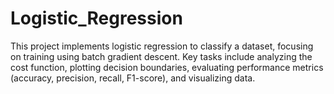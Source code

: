 # Logistic_Regression
This project implements logistic regression to classify a dataset, focusing on training using batch gradient descent. Key tasks include analyzing the cost function, plotting decision boundaries, evaluating performance metrics (accuracy, precision, recall, F1-score), and visualizing data.
